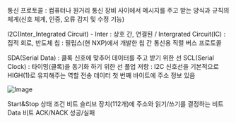 통신 프로토콜 : 컴퓨터나 원거리 통신 장비 사이에서 메시지를 주고 받는 양식과 규칙의 체계(신호 체계, 인증, 오류 감지 및 수정 기능)

I2C(Inter_Integrated Circuit) - Inter : 상호 간, 연결된 / Intergrated Circuit(IC) : 집적 회로, 반도체 칩
: 필립스(현 NXP)에서 개발한 칩 간 통신용 직렬 버스 프로토콜

SDA(Serial Data) : 쿨록 신호에 맞추어 데이터를 주고 받기 위한 선
SCL(Serial Clock) : 타이밍(클록)을 동기화 하기 위한 선
풀업 저항 : I2C 신호선을 기본적으로 HIGH(1)로 유지해주는 역할
전송 데이터 첫 번째 바이트에 주소 정보 있음

![Image](https://github.com/user-attachments/assets/0b520197-8603-40a5-83da-18aa922d1fe2)

Start&Stop 상태 조건 비트
슬리브 장치(112개)에 주소와 읽기/쓰기를 결정하는 비트
Data 비트
ACK/NACK 성공/실패
